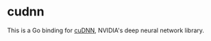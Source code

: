 # cudnn

This is a Go binding for [cuDNN](https://developer.nvidia.com/cudnn), NVIDIA's deep neural network library.
